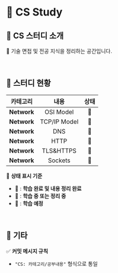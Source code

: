 # 💭 CS Study  

## 💭 CS 스터디 소개  
📌 기술 면접 및 전공 지식을 정리하는 공간입니다.  

<br>  

## 💭 스터디 현황  

|  카테고리  |  내용  |  상태  |
|:------:|:---:|:----------:|  
| **Network** | OSI Model | 📙 |
| **Network** | TCP/IP Model | 📕 |
| **Network** | DNS | 📕 |
| **Network** | HTTP | 📕 |
| **Network** | TLS&HTTPS | 📕 |
| **Network** | Sockets | 📕 |


📌 **상태 표시 기준**  
- 📗 : **학습 완료 및 내용 정리 완료**  
- 📙 : **학습 중 또는 정리 중**  
- 📕 : **학습 예정**  

<br>  

## 💭 기타  
✅ **커밋 메시지 규칙**  
- `"CS: 카테고리/공부내용"` 형식으로 통일  
